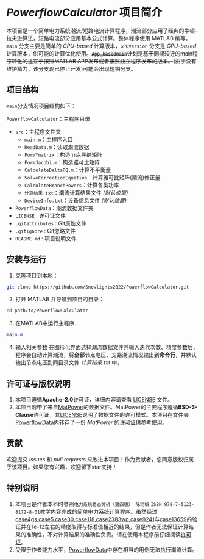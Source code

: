 #  _PowerflowCalculator_ 项目简介

本项目是一个简单电力系统潮流/短路电流计算程序，潮流部分应用了经典的牛顿-拉夫逊算法，短路电流部分应用基本公式计算。整体程序使用 MATLAB 编写。`main` 分支主要是简单的 _CPU-based_ 计算版本，`GPUVersion` 分支是 _GPU-based_ 计算版本，供可能的计算优化使用。~~`App_basedmain`计划是基于同期较近的main程序转化的适宜于按照MATLAB APP发布或者按照独立程序发布的版本。~~(由于没有维护精力，该分支现已停止开发)可能会出现短期分支。

## 项目结构

`main`分支情况项目结构如下：

`PowerflowCalculator`：主程序目录
   - `src`：主程序文件夹
      - `main.m`：主程序入口
      - `ReadData.m`：读取潮流数据
      - `FormYmatrix`：构造节点导纳矩阵
      - `FormJacobi.m`：构造雅可比矩阵
      - `CalculateDeltaPQ.m`：计算不平衡量
      - `SolveCorrectionEquation`：计算雅可比矩阵(潮流)修正量
      - `CalculateBranchPowers`：计算各类功率
      - `计算结果.txt`：潮流计算结果文件 _(默认位置)_
      - `DeviceInfo.txt`：设备信息文件 _(默认位置)_
   - `PowerflowData`：潮流数据文件夹
   - `LICENSE` : 许可证文件
   - `.gitattributes` : Git属性文件
   - `.gitignore` : Git忽略文件
   - `README.md` : 项目说明文件

## 安装与运行

1. 克隆项目到本地：

```sh
git clone https://github.com/Snowlights2022/PowerflowCalculator.git
```
2. 打开 MATLAB 并导航到项目的目录：

```sh
cd path/to/PowerflowCalculator
```

3. 在MATLAB中运行主程序：
   
```MATLAB
main.m
```
4. 输入相关参数
   在图形化界面选择潮流数据文件并输入迭代次数、精度参数后，程序会自动计算潮流，将**全部**节点电压、支路潮流情况输出到**命令行**，并默认输出节点电压到同目录文件 _计算结果.txt_ 中。

## 许可证与版权说明

1. 本项目遵循**Apache-2.0**许可证，详细内容请查看 [LICENSE](LICENSE) 文件。
2. 本项目附带了来自[MatPower](https://github.com/MATPOWER/matpower/commit/6fba020d422a98f4176053c0478e62c4e8b9c6f5)的数据文件。MatPower的主要程序遵循**BSD-3-Clause**许可证，其[LICENSE](https://github.com/MATPOWER/matpower/commit/e6191418d34535cd5001ad8ea8c6cdb76d157926)说明了数据文件的许可模式。本项目在文件夹[PowerflowData](PowerflowData)内转存了一份 _MatPower_ 的[许可证](PowerflowData/LICENSE_data)供参考使用。
   
## 贡献
欢迎提交 _issues_ 和 _pull requests_ 来改进本项目！作为贡献者，您同意版权归属于该项目。如果您有兴趣，欢迎留下star支持！

## 特别说明

1. 本项目是作者本科时参照`电力系统稳态分析（第四版） 陈珩编` `ISBN:978-7-5123-8172-8-01`教学内容完成的简单电力系统计算程序。虽然经过[case4gs](PowerflowData/case4gs.m),[case5](PowerflowData/case5.m),[case30](PowerflowData/case30.m),[case118](PowerflowData/case118.m),[case2383wp](PowerflowData/case2383wp.m),[case9241](PowerflowData/case9241pegase.m)与[case13659](PowerflowData/case13659pegase.m)的验证并在1e-12左右的精度取得与标准值相近的结果，但是作者无法保证计算结果的准确性，不对计算结果的准确性负责。请在使用本程序前仔细阅读[许可证](LICENSE)。
2. 受限于作者能力水平，[PowerflowData](PowerflowData)中存在相当的用例无法执行潮流计算。